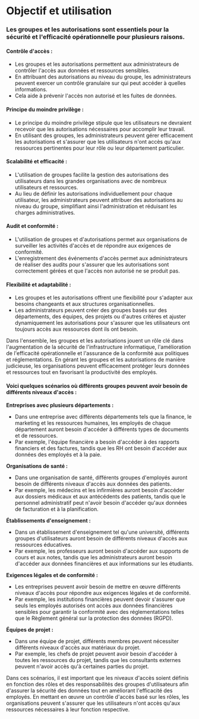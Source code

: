# Objectif et utilisation

### Les groupes et les autorisations sont essentiels pour la sécurité et l'efficacité opérationnelle pour plusieurs raisons.

#### Contrôle d'accès :

* Les groupes et les autorisations permettent aux administrateurs de contrôler l'accès aux données et ressources sensibles.
* En attribuant des autorisations au niveau du groupe, les administrateurs peuvent exercer un contrôle granulaire sur qui peut accéder à quelles informations.
* Cela aide à prévenir l'accès non autorisé et les fuites de données.

#### Principe du moindre privilège :

* Le principe du moindre privilège stipule que les utilisateurs ne devraient recevoir que les autorisations nécessaires pour accomplir leur travail.
* En utilisant des groupes, les administrateurs peuvent gérer efficacement les autorisations et s'assurer que les utilisateurs n'ont accès qu'aux ressources pertinentes pour leur rôle ou leur département particulier.

#### Scalabilité et efficacité :

* L'utilisation de groupes facilite la gestion des autorisations des utilisateurs dans les grandes organisations avec de nombreux utilisateurs et ressources.
* Au lieu de définir les autorisations individuellement pour chaque utilisateur, les administrateurs peuvent attribuer des autorisations au niveau du groupe, simplifiant ainsi l'administration et réduisant les charges administratives.

#### Audit et conformité :

* L'utilisation de groupes et d'autorisations permet aux organisations de surveiller les activités d'accès et de répondre aux exigences de conformité.
* L'enregistrement des événements d'accès permet aux administrateurs de réaliser des audits pour s'assurer que les autorisations sont correctement gérées et que l'accès non autorisé ne se produit pas.

#### Flexibilité et adaptabilité :

* Les groupes et les autorisations offrent une flexibilité pour s'adapter aux besoins changeants et aux structures organisationnelles.
* Les administrateurs peuvent créer des groupes basés sur des départements, des équipes, des projets ou d'autres critères et ajuster dynamiquement les autorisations pour s'assurer que les utilisateurs ont toujours accès aux ressources dont ils ont besoin.

Dans l'ensemble, les groupes et les autorisations jouent un rôle clé dans l'augmentation de la sécurité de l'infrastructure informatique, l'amélioration de l'efficacité opérationnelle et l'assurance de la conformité aux politiques et réglementations. En gérant les groupes et les autorisations de manière judicieuse, les organisations peuvent efficacement protéger leurs données et ressources tout en favorisant la productivité des employés.

#### Voici quelques scénarios où différents groupes peuvent avoir besoin de différents niveaux d'accès :

**Entreprises avec plusieurs départements :**

* Dans une entreprise avec différents départements tels que la finance, le marketing et les ressources humaines, les employés de chaque département auront besoin d'accéder à différents types de documents et de ressources.
* Par exemple, l'équipe financière a besoin d'accéder à des rapports financiers et des factures, tandis que les RH ont besoin d'accéder aux données des employés et à la paie.

**Organisations de santé :**

* Dans une organisation de santé, différents groupes d'employés auront besoin de différents niveaux d'accès aux données des patients.
* Par exemple, les médecins et les infirmières auront besoin d'accéder aux dossiers médicaux et aux antécédents des patients, tandis que le personnel administratif peut n'avoir besoin d'accéder qu'aux données de facturation et à la planification.

**Établissements d'enseignement :**

* Dans un établissement d'enseignement tel qu'une université, différents groupes d'utilisateurs auront besoin de différents niveaux d'accès aux ressources éducatives.
* Par exemple, les professeurs auront besoin d'accéder aux supports de cours et aux notes, tandis que les administrateurs auront besoin d'accéder aux données financières et aux informations sur les étudiants.

**Exigences légales et de conformité :**

* Les entreprises peuvent avoir besoin de mettre en œuvre différents niveaux d'accès pour répondre aux exigences légales et de conformité.
* Par exemple, les institutions financières peuvent devoir s'assurer que seuls les employés autorisés ont accès aux données financières sensibles pour garantir la conformité avec des réglementations telles que le Règlement général sur la protection des données (RGPD).

**Équipes de projet :**

* Dans une équipe de projet, différents membres peuvent nécessiter différents niveaux d'accès aux matériaux du projet.
* Par exemple, les chefs de projet peuvent avoir besoin d'accéder à toutes les ressources du projet, tandis que les consultants externes peuvent n'avoir accès qu'à certaines parties du projet.

Dans ces scénarios, il est important que les niveaux d'accès soient définis en fonction des rôles et des responsabilités des groupes d'utilisateurs afin d'assurer la sécurité des données tout en améliorant l'efficacité des employés. En mettant en œuvre un contrôle d'accès basé sur les rôles, les organisations peuvent s'assurer que les utilisateurs n'ont accès qu'aux ressources nécessaires à leur fonction respective.
